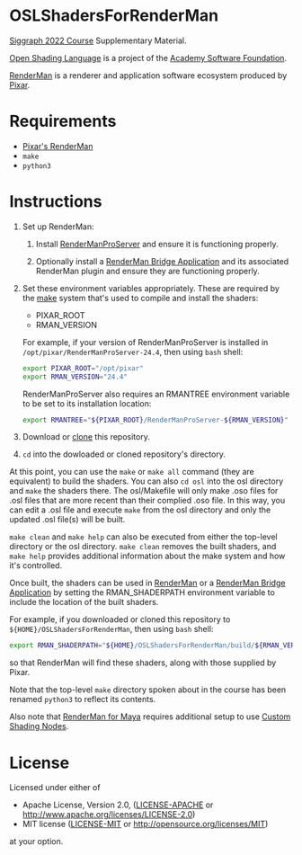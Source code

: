 # OSLShadersForRenderMan
[Siggraph 2022 Course](https://dl.acm.org/doi/abs/10.1145/3532724.3535604) Supplementary Material.

[Open Shading Language](https://github.com/AcademySoftwareFoundation/OpenShadingLanguage) is a project of the [Academy Software Foundation](https://www.aswf.io/projects).

[RenderMan](https://renderman.pixar.com/product) is a renderer and application software ecosystem produced by [Pixar](https://www.pixar.com).

# Requirements
* [Pixar's RenderMan](https://renderman.pixar.com)
* `make`
* `python3`

# Instructions
1. Set up RenderMan:

    1. Install [RenderManProServer](https://renderman.pixar.com/store) and ensure it is functioning properly.

    1. Optionally install a [RenderMan Bridge Application](https://renderman.pixar.com/bridge-tools) and its associated RenderMan plugin and ensure they are functioning properly.

1. Set these environment variables appropriately. These are required by the [make](https://www.gnu.org/software/make/manual/) system that's used to compile and install the shaders:
    * PIXAR_ROOT
    * RMAN_VERSION

    For example, if your version of RenderManProServer is installed in
    `/opt/pixar/RenderManProServer-24.4`, then using `bash` shell:

    ```bash
    export PIXAR_ROOT="/opt/pixar"
    export RMAN_VERSION="24.4"
    ```
    
    RenderManProServer also requires an RMANTREE environment variable to be set to its installation location:
    
    ```bash
    export RMANTREE="${PIXAR_ROOT}/RenderManProServer-${RMAN_VERSION}"
    ```

1. Download or [clone](https://docs.github.com/en/repositories/creating-and-managing-repositories/cloning-a-repository) this repository.
1. `cd` into the dowloaded or cloned repository's directory.

At this point, you can use the `make` or `make all` command (they are equivalent) to build the shaders.
You can also `cd osl` into the osl directory and `make` the shaders there.
The osl/Makefile will only make .oso files for .osl files that are more recent than their complied .oso file.
In this way, you can edit a .osl file and execute `make` from the osl directory and only the updated .osl file(s) will be built.

`make clean` and `make help` can also be executed from either the top-level directory or the osl directory.
`make clean` removes the built shaders, and `make help` provides additional information about the make system and how it's controlled.

Once built, the shaders can be used in [RenderMan](https://rmanwiki.pixar.com/display/REN24/RenderMan) or a [RenderMan Bridge Application](https://renderman.pixar.com/bridge-tools) by setting the RMAN_SHADERPATH environment variable to include the location of the built shaders.

For example, if you downloaded or cloned this repository to `${HOME}/OSLShadersForRenderMan`, then using `bash` shell:
```bash
export RMAN_SHADERPATH="${HOME}/OSLShadersForRenderMan/build/${RMAN_VERSION}/shaders:${RMAN_SHADERPATH}"
```
so that RenderMan will find these shaders, along with those supplied by Pixar.

Note that the top-level `make` directory spoken about in the course has been renamed `python3` to reflect its contents.

Also note that [RenderMan for Maya](https://rmanwiki.pixar.com/display/RFM24) requires additional setup to use [Custom Shading Nodes](https://rmanwiki.pixar.com/display/RFM24/Installing+Custom+Nodes).

# License
Licensed under either of

* Apache License, Version 2.0, ([LICENSE-APACHE](LICENSE-APACHE) or http://www.apache.org/licenses/LICENSE-2.0)
* MIT license ([LICENSE-MIT](LICENSE-MIT) or http://opensource.org/licenses/MIT)

at your option.

